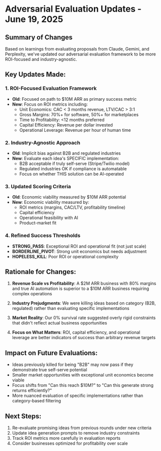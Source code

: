 # Adversarial Evaluation Updates - June 19, 2025

## Summary of Changes

Based on learnings from evaluating proposals from Claude, Gemini, and Perplexity, we've updated our adversarial evaluation framework to be more ROI-focused and industry-agnostic.

## Key Updates Made:

### 1. ROI-Focused Evaluation Framework
- **Old**: Focused on path to $10M ARR as primary success metric
- **New**: Focus on ROI metrics including:
  - Unit Economics: CAC < 3 months revenue, LTV/CAC > 3:1
  - Gross Margins: 70%+ for software, 50%+ for marketplaces
  - Time to Profitability: <12 months preferred
  - Capital Efficiency: Revenue per dollar invested
  - Operational Leverage: Revenue per hour of human time

### 2. Industry-Agnostic Approach
- **Old**: Implicit bias against B2B and regulated industries
- **New**: Evaluate each idea's SPECIFIC implementation:
  - B2B acceptable if truly self-serve (Stripe/Twilio model)
  - Regulated industries OK if compliance is automatable
  - Focus on whether THIS solution can be AI-operated

### 3. Updated Scoring Criteria
- **Old**: Economic viability measured by $10M ARR potential
- **New**: Economic viability measured by:
  - ROI metrics (margins, CAC/LTV, profitability timeline)
  - Capital efficiency
  - Operational feasibility with AI
  - Product-market fit

### 4. Refined Success Thresholds
- **STRONG_PASS**: Exceptional ROI and operational fit (not just scale)
- **BORDERLINE_PIVOT**: Strong unit economics but needs adjustment
- **HOPELESS_KILL**: Poor ROI or operational complexity

## Rationale for Changes:

1. **Revenue Scale vs Profitability**: A $2M ARR business with 80% margins and true AI automation is superior to a $10M ARR business requiring complex operations

2. **Industry Prejudgments**: We were killing ideas based on category (B2B, regulated) rather than evaluating specific implementations

3. **Market Reality**: Our 0% survival rate suggested overly rigid constraints that didn't reflect actual business opportunities

4. **Focus on What Matters**: ROI, capital efficiency, and operational leverage are better indicators of success than arbitrary revenue targets

## Impact on Future Evaluations:

- Ideas previously killed for being "B2B" may now pass if they demonstrate true self-serve potential
- Smaller market opportunities with exceptional unit economics become viable
- Focus shifts from "Can this reach $10M?" to "Can this generate strong returns efficiently?"
- More nuanced evaluation of specific implementations rather than category-based filtering

## Next Steps:

1. Re-evaluate promising ideas from previous rounds under new criteria
2. Update idea generation prompts to remove industry constraints
3. Track ROI metrics more carefully in evaluation reports
4. Consider businesses optimized for profitability over scale
